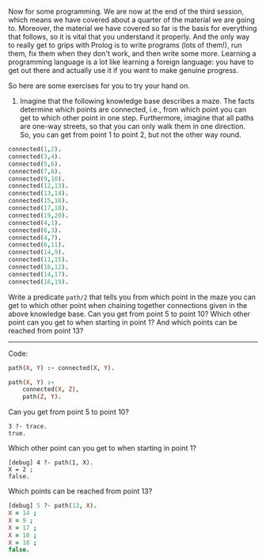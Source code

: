 Now for some programming. We are now at the end of the third session, which means we
have covered about a quarter of the material we are going to. Moreover, the material we have
covered so far is the basis for everything that follows, so it is vital that you understand it
properly. And the only way to really get to grips with Prolog is to write programs (lots of
them!), run them, fix them when they don't work, and then write some more. Learning a
programming language is a lot like learning a foreign language: you have to get out there and
actually use it if you want to make genuine progress.

So here are some exercises for you to try your hand on. 

1. Imagine that the following knowledge base describes a maze. The facts determine
which points are connected, i.e., from which point you can get to which other point in
one step. Furthermore, imagine that all paths are one-way streets, so that you can only
walk them in one direction. So, you can get from point 1 to point 2, but not the other
way round. 

```prolog
connected(1,2).
connected(3,4).
connected(5,6).
connected(7,8).
connected(9,10).
connected(12,13). 
connected(13,14).
connected(15,16).
connected(17,18).
connected(19,20).
connected(4,1).
connected(6,3).
connected(4,7).
connected(6,11).
connected(14,9).
connected(11,15).
connected(16,12).
connected(14,17).
connected(16,19).
```

Write a predicate `path/2` that tells you from which point in the maze you can get to
which other point when chaining together connections given in the above knowledge
base. Can you get from point 5 to point 10? Which other point can you get to when
starting in point 1? And which points can be reached from point 13?

---

Code:
```prolog
path(X, Y) :- connected(X, Y).

path(X, Y) :-
    connected(X, Z),
    path(Z, Y).
```

Can you get from point 5 to point 10?

```
3 ?- trace.
true.
```

Which other point can you get to when starting in point 1?

```
[debug] 4 ?- path(1, X).
X = 2 ;
false.
```

Which points can be reached from point 13?

```prolog
[debug] 5 ?- path(13, X).
X = 14 ;
X = 9 ;
X = 17 ;
X = 10 ;
X = 18 ;
false.
```